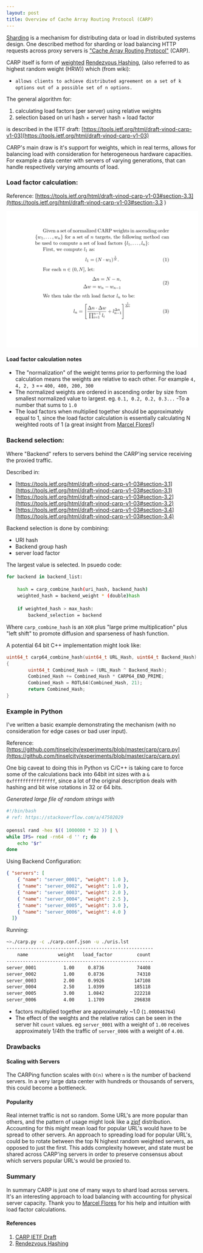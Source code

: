 ```yaml
---
layout: post
title: Overview of Cache Array Routing Protocol (CARP)
---
```


[Sharding](https://en.wikipedia.org/wiki/Shard_(database_architecture)) is a mechanism for distributing data or load in distributed systems design.  One described method for sharding or load balancing HTTP requests across proxy servers is ["Cache Array Routing Protocol"](https://en.wikipedia.org/wiki/Cache_Array_Routing_Protocol) (CARP).

CARP itself is form of [weighted](https://en.wikipedia.org/wiki/Rendezvous_hashing#Weighted_variations) [Rendezvous Hashing](https://en.wikipedia.org/wiki/Rendezvous_hashing), (also referred to as highest random weight (HRW)) which (from wiki):

- ```allows clients to achieve distributed agreement on a set of k options out of a possible set of n options.```

The general algorithm for:

1. calculating load factors (per server) using relative weights
2. selection based on uri hash + server hash + load factor

is described in the IETF draft: [https://tools.ietf.org/html/draft-vinod-carp-v1-03](https://tools.ietf.org/html/draft-vinod-carp-v1-03)

CARP's main draw is it's support for weights, which in real terms, allows for balancing load with consideration for heterogeneous hardware capacities.  For example a data center with servers of varying generations, that can handle respectively varying amounts of load.

### Load factor calculation:

Reference:
[https://tools.ietf.org/html/draft-vinod-carp-v1-03#section-3.3](https://tools.ietf.org/html/draft-vinod-carp-v1-03#section-3.3 )

![img](https://github.com/tinselcity/tinselcity.github.io/blob/master/images/carp.svg?raw=true "Load Factor Calculation")

#### Load factor calculation notes
- The "normalization" of the weight terms prior to performing the load calculation means the weights are relative to each other.
  For example `4, 4, 2, 3` == `400, 400, 200, 300`
- The normalized weights are ordered in ascending order by size from smallest normalized value to largest. eg. `0.1, 0.2, 0.2, 0.3...` -To a number that sums to `1.0`
- The load factors when multiplied together should be approximately equal to 1, since the load factor calculation is essentially calculating N weighted roots of 1 (a great insight from [Marcel Flores](https://twitter.com/theoldroad)!)

### Backend selection:
Where "Backend" refers to servers behind the CARP'ing service receiving the proxied traffic.

Described in:

- [https://tools.ietf.org/html/draft-vinod-carp-v1-03#section-3.1](https://tools.ietf.org/html/draft-vinod-carp-v1-03#section-3.1)
- [https://tools.ietf.org/html/draft-vinod-carp-v1-03#section-3.2](https://tools.ietf.org/html/draft-vinod-carp-v1-03#section-3.2)
- [https://tools.ietf.org/html/draft-vinod-carp-v1-03#section-3.4](https://tools.ietf.org/html/draft-vinod-carp-v1-03#section-3.4)

Backend selection is done by combining:
- URI hash
- Backend group hash
- server load factor

The largest value is selected.  In psuedo code:

```sh
for backend in backend_list:

    hash = carp_combine_hash(uri_hash, backend_hash)
    weighted_hash = backend_weight * (double)hash
    
    if weighted_hash > max_hash:
        backend_selection = backend

```

Where `carp_combine_hash` is an `XOR` plus "large prime multiplication" plus "left shift" to promote diffusion and sparseness of hash function.

A potential 64 bit C++ implementation might look like:

```cpp
uint64_t carp64_combine_hash(uint64_t URL_Hash, uint64_t Backend_Hash)
{
        uint64_t Combined_Hash = (URL_Hash ^ Backend_Hash);
        Combined_Hash += Combined_Hash * CARP64_END_PRIME;
        Combined_Hash = ROTL64(Combined_Hash, 21);
        return Combined_Hash;
}
```

### Example in Python
I've written a basic example demonstrating the mechanism (with no consideration for edge cases or bad user input).

Reference:
[https://github.com/tinselcity/experiments/blob/master/carp/carp.py](https://github.com/tinselcity/experiments/blob/master/carp/carp.py)

One big caveat to doing this in Python vs C/C++ is taking care to force some of the calculations back into 64bit int sizes with a `& 0xffffffffffffffff`, since a lot of the original description deals with hashing and bit wise rotations in 32 or 64 bits.

_Generated large file of random strings with_
```sh
#!/bin/bash
# ref: https://stackoverflow.com/a/47502029

openssl rand -hex $(( 1000000 * 32 )) | \
while IFS= read -rn64 -d '' r; do
    echo "$r"
done
```

Using Backend Configuration:
```json
{ "servers": [
  	{ "name": "server_0001", "weight": 1.0 },
  	{ "name": "server_0002", "weight": 1.0 },
  	{ "name": "server_0003", "weight": 2.0 },
  	{ "name": "server_0004", "weight": 2.5 },
  	{ "name": "server_0005", "weight": 3.0 },
  	{ "name": "server_0006", "weight": 4.0 }
  ]}
```

Running: 
```sh
~>./carp.py -c ./carp.conf.json -u ./uris.lst
------------------------------------------------------
    name           weight   load_factor         count   
------------------------------------------------------
server_0001          1.00     0.8736            74408
server_0002          1.00     0.8736            74310
server_0003          2.00     0.9926           147108
server_0004          2.50     1.0399           185118
server_0005          3.00     1.0842           222218
server_0006          4.00     1.1709           296838
```

- factors multiplied together are approximately ~1.0 (`1.000046764`)
- The effect of the weights and the relative ratios can be seen in the server hit `count` values.  eg `server_0001` with a weight of `1.00` receives approximately 1/4th the traffic of `server_0006` with a weight of `4.00`.


### Drawbacks

#### Scaling with Servers
The CARPing function scales with `O(n)` where `n` is the number of backend servers.  In a very large data center with hundreds or thousands of servers, this could become a bottleneck.

#### Popularity
Real internet traffic is not so random.  Some URL's are more popular than others, and the pattern of usage might look like a [zipf](https://en.wikipedia.org/wiki/Zipf%27s_law) distribution.  Accounting for this might mean load for popular URL's would have to be spread to other servers.  An approach to spreading load for popular URL's, could be to rotate between the top N highest random weighted servers, as opposed to just the first.  This adds complexity however, and state must be shared across CARP'ing servers in order to preserve consensus about which servers popular URL's would be proxied to.

### Summary

In summary CARP is just one of many ways to shard load across servers.  It's an interesting approach to load balancing with accounting for physical server capacity.  Thank you to [Marcel Flores](https://twitter.com/theoldroad) for his help and intuition with load factor calculations.

#### References

1. [CARP IETF Draft](https://datatracker.ietf.org/doc/html/draft-vinod-carp-v1-03)
2. [Rendezvous Hashing](https://en.wikipedia.org/wiki/Rendezvous_hashing#Cache_Array_Routing_Protocol)

